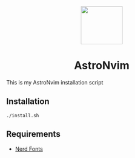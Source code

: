 <div align="center">
  <img src="https://astronvim.github.io/img/logo/astronvim.svg" width="110" height="100"/>
</div>

<h1 align="center">AstroNvim</h1>

This is my AstroNvim installation script

## Installation

```
./install.sh
```

## Requirements

- [Nerd Fonts](https://www.nerdfonts.com/font-downloads)

